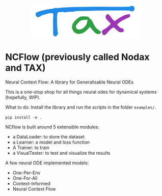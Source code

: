 <div style="text-align:center"><img src="docs/assets/Tax.png" /></div>

# NCFlow (previously called Nodax and TAX)
Neural Context Flow: A library for Generalisable Neural ODEs

This is a one-stop shop for all things neural odes for dynamical systems (hopefully, WIP).

What to do: Install the library and run the scripts in the folder `examples/`. 

`pip install -e .`


NCflow is built around 5 extensible modules: 
- a DataLoader: to store the dataset
- a Learner: a model and loss function
- A Trainer: to train
- a VisualTester: to test and visualize the results

A few neural ODE implemented models:
- One-Per-Env
- One-For-All
- Context-Informed
- Neural Context Flow
